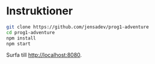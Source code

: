 # Instruktioner

```bash
git clone https://github.com/jensadev/prog1-adventure
cd prog1-adventure
npm install
npm start
```

Surfa till [http://localhost:8080](http://localhost:8080).